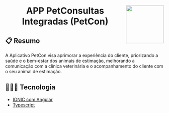 # <img width="120px" height="120px" align="right" src="https://github.com/LuanaFeliciano/api_PetCon/assets/98564118/71ee7e69-6f36-4a7b-883a-12f5291b0711">  <h1 align="center"> APP PetConsultas Integradas (PetCon) </h1>

## 📋 Resumo
 A Aplicativo PetCon visa aprimorar a experiência do cliente, priorizando a saúde e o bem-estar dos animais de estimação, melhorando a comunicação com a clínica veterinária 
 e o acompanhamento do cliente com o seu animal de estimação.
 
## 👩🏽‍💻 Tecnologia
* [IONIC com Angular](https://ionicframework.com/)
* [Typescript](https://www.typescriptlang.org/)
  
